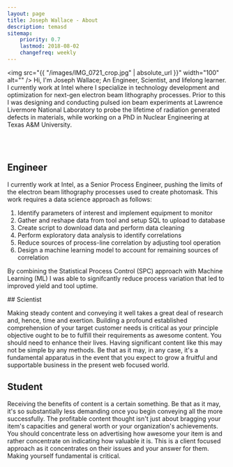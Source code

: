 ```yaml
---
layout: page
title: Joseph Wallace - About
description: temasd
sitemap:
    priority: 0.7
    lastmod: 2018-08-02
    changefreq: weekly
---
```

<span class="image left"><img src="{{ "/images/IMG_0721_crop.jpg" | absolute_url }}" width="100" alt="" /></span>
Hi, I'm Joseph Wallace; An Engineer, Scientist, and lifelong learner. I currently work at Intel where I specialize in technology development and optimization for next-gen electron beam lithography processes. Prior to this I was designing and conducting pulsed ion beam experiments at Lawrence Livermore National Laboratory to probe the lifetime of radiation generated defects in materials, while working on a PhD in Nuclear Engineering at Texas A&M University. 

<br />
<br />
        
## Engineer
<div class="box">
  <p>
I currently work at Intel, as a Senior Process Engineer, pushing the limits of the electron beam lithography processes used to create photomask. This work requires a data science approach as follows:
      <!-- Lists -->
		<ol>
			<li>Identify parameters of interest and implement equipment to monitor </li>
			<li>Gather and reshape data from tool and setup SQL to upload to database</li>
			<li>Create script to download data and perform data cleaning</li>
			<li>Perform exploratory data analysis to identify correlations</li>
			<li>Reduce sources of process-line correlation by adjusting tool operation</li>
			<li>Design a machine learning model to account for remaining sources of correlation</li>
		</ol>

By combining the Statistical Process Control (SPC) approach with Machine Learning (ML) I was able to signifcantly reduce process variation that led to improved yield and tool uptime. 
      
  </p>
</div>
## Scientist
<div class="box">
  <p>
Making steady content and conveying it well takes a great deal of research and, hence, time and exertion. Building a profound established comprehension of your target customer needs is critical as your principle objective ought to be to fulfill their requirements as awesome content. You should need to enhance their lives. Having significant content like this may not be simple by any methods. Be that as it may, in any case, it's a fundamental apparatus in the event that you expect to grow a fruitful and supportable business in the present web focused world.
  </p>
</div>

## Student
<div class="box">
  <p>
Receiving the benefits of content is a certain something. Be that as it may, it's so substantially less demanding once you begin conveying all the more successfully. The profitable content thought isn't just about bragging your item's capacities and general worth or your organization's achievements. You should concentrate less on advertising how awesome your item is and rather concentrate on indicating how valuable it is. This is a client focused approach as it concentrates on their issues and your answer for them. Making yourself fundamental is critical.
  </p>
</div>


